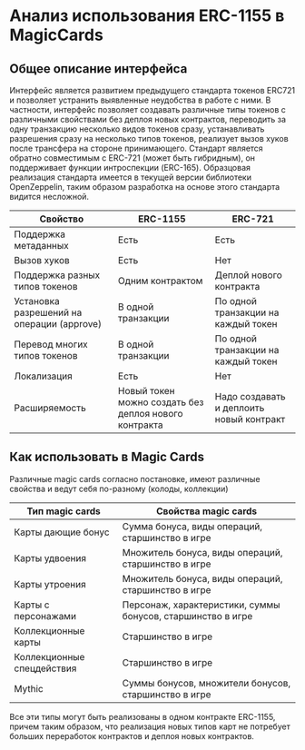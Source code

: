 # Анализ использования ERC-1155 в MagicCards

## Общее описание интерфейса

  Интерфейс является развитием предыдущего стандарта токенов ERC721 и позволяет устранить выявленные неудобства в работе с ними. В частности,
интерфейс позволяет создавать различные типы токенов с различными свойствами без деплоя новых контрактов, переводить за одну транзакцию несколько видов токенов сразу,
устанавливать разрешения сразу на несколько типов токенов, реализует вызов хуков после трансфера на стороне принимающего. Стандарт является обратно совместимым с
ERC-721 (может быть гибридным), он поддерживает функции интроспекции (ERC-165).
  Образцовая реализация стандарта имеется в текущей версии библиотеки OpenZeppelin, таким образом разработка на основе этого стандарта видится несложной.

Свойство | ERC-1155 | ERC-721
--- | --- | ---
Поддержка метаданных | Есть | Есть
Вызов хуков | Есть | Нет
Поддержка разных типов токенов | Одним контрактом | Деплой нового контракта
Установка разрешений на операции (approve) | В одной транзакции | По одной транзакции на каждый токен
Перевод многих типов токенов | В одной транзакции | По одной транзакции на каждый токен
Локализация | Есть | Нет
Расширяемость | Новый токен можно создать без деплоя нового контракта | Надо создавать и деплоить новый контракт


## Как использовать в Magic Cards

Различные magic cards согласно постановке, имеют различные свойства и ведут себя по-разному (колоды, коллекции)

Тип magic cards | Свойства magic cards
--- | ---
Карты дающие бонус | Сумма бонуса, виды операций, старшинство в игре
Карты удвоения | Множитель бонуса, виды операций, старшинство в игре
Карты утроения | Множитель бонуса, виды операций, старшинство в игре
Карты с персонажами | Персонаж, характеристики, суммы бонусов, старшинство в игре
Коллекционные карты | Старшинство в игре
Коллекционные спецдействия | Старшинство в игре
Mythic | Суммы бонусов, множители бонусов, старшинство в игре

Все эти типы могут быть реализованы в одном контракте ERC-1155, причем таким образом, что реализация новых типов карт не потребует больших переработок контрактов 
и деплоя новых контрактов.
